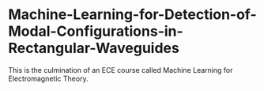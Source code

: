 # Machine-Learning-for-Detection-of-Modal-Configurations-in-Rectangular-Waveguides
This is the culmination of an ECE course called Machine Learning for Electromagnetic Theory.
